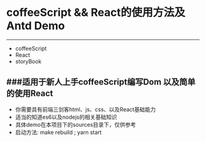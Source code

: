 # coffeeScript && React的使用方法及 Antd Demo
---------
* coffeeScript
* React
* storyBook <br>

###适用于新人上手coffeeScript编写Dom 以及简单的使用React
-----------
* 你需要具有前端三剑客html、js、css、以及React基础能力
* 适当的知道es6以及nodejs的相关基础知识
* 具体demo在本项目下的sources目录下，仅供参考
* 启动方法: make rebuild ; yarn start